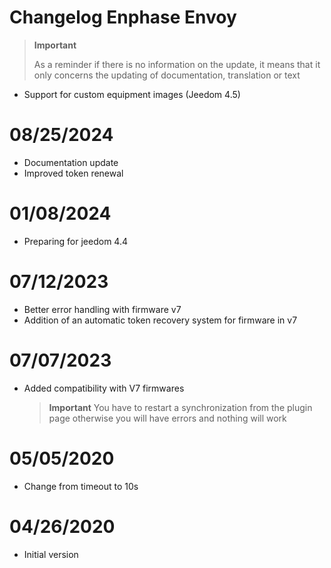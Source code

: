# Changelog Enphase Envoy

>**Important**
>
>As a reminder if there is no information on the update, it means that it only concerns the updating of documentation, translation or text

- Support for custom equipment images (Jeedom 4.5)

# 08/25/2024

- Documentation update
- Improved token renewal

# 01/08/2024

- Preparing for jeedom 4.4

# 07/12/2023

- Better error handling with firmware v7
- Addition of an automatic token recovery system for firmware in v7

# 07/07/2023

- Added compatibility with V7 firmwares

  >**Important**
  > You have to restart a synchronization from the plugin page otherwise you will have errors and nothing will work

# 05/05/2020

- Change from timeout to 10s

# 04/26/2020

- Initial version
